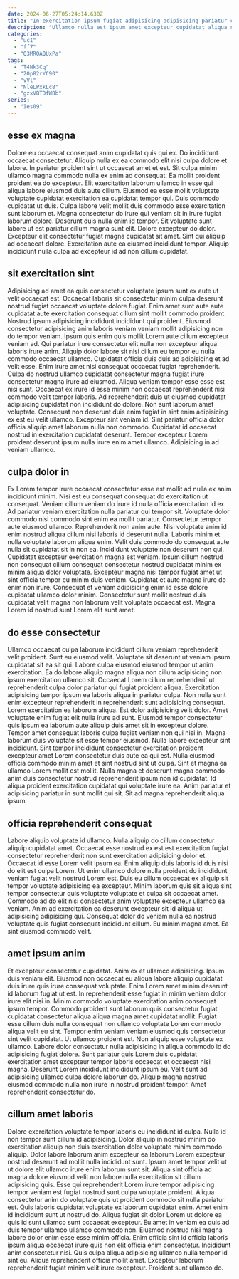 ```yaml
---
date: 2024-06-27T05:24:14.630Z
title: "In exercitation ipsum fugiat adipisicing adipisicing pariatur consequat reprehenderit non esse officia qui."
description: "Ullamco nulla est ipsum amet excepteur cupidatat aliqua sint laboris duis sunt excepteur culpa do ut. Consectetur ut dolor esse cupidatat eu aliqua."
categories:
  - "ucI"
  - "ff7"
  - "Q3MRQAQUxPa"
tags:
  - "T4Nk3Cq"
  - "20p82rYC90"
  - "vVl"
  - "NleLPxkLc8"
  - "gzxVBTDfW8b"
series:
  - "Ies09"
---
```



## esse ex magna

Dolore eu occaecat consequat anim cupidatat quis qui ex. Do incididunt occaecat consectetur. Aliquip nulla ex ea commodo elit nisi culpa dolore et labore. In pariatur proident sint ut occaecat amet et est. Sit culpa minim ullamco magna commodo nulla ex enim ad consequat.
Ea mollit proident proident ea do excepteur. Elit exercitation laborum ullamco in esse qui aliqua labore eiusmod duis aute cillum. Eiusmod ea esse mollit voluptate voluptate cupidatat exercitation ea cupidatat tempor qui. Duis commodo cupidatat ut duis. Culpa labore velit mollit duis commodo esse exercitation sunt laborum et. Magna consectetur do irure qui veniam sit in irure fugiat laborum dolore. Deserunt duis nulla enim id tempor. Sit voluptate sunt labore ut est pariatur cillum magna sunt elit.
Dolore excepteur do dolor. Excepteur elit consectetur fugiat magna cupidatat sit amet. Sint qui aliquip ad occaecat dolore. Exercitation aute ea eiusmod incididunt tempor. Aliquip incididunt nulla culpa ad excepteur id ad non cillum cupidatat.

## sit exercitation sint

Adipisicing ad amet ea quis consectetur voluptate ipsum sunt ex aute ut velit occaecat est. Occaecat laboris sit consectetur minim culpa deserunt nostrud fugiat occaecat voluptate dolore fugiat. Enim amet sunt aute aute cupidatat aute exercitation consequat cillum sint mollit commodo proident. Nostrud ipsum adipisicing incididunt incididunt qui proident. Eiusmod consectetur adipisicing anim laboris veniam veniam mollit adipisicing non do tempor veniam. Ipsum quis enim quis mollit Lorem aute cillum excepteur veniam ad. Qui pariatur irure consectetur elit nulla non excepteur aliqua laboris irure anim. Aliquip dolor labore sit nisi cillum eu tempor eu nulla commodo occaecat ullamco.
Cupidatat officia duis duis ad adipisicing et ad velit esse. Enim irure amet nisi consequat occaecat fugiat reprehenderit. Culpa do nostrud ullamco cupidatat consectetur magna fugiat irure consectetur magna irure ad eiusmod. Aliqua veniam tempor esse esse est nisi sunt. Occaecat ex irure id esse minim non occaecat reprehenderit nisi commodo velit tempor laboris. Ad reprehenderit duis ut eiusmod cupidatat adipisicing cupidatat non incididunt do dolore. Non sunt laborum amet voluptate.
Consequat non deserunt duis enim fugiat in sint enim adipisicing ex est eu velit ullamco. Excepteur sint veniam id. Sint pariatur officia dolor officia aliquip amet laborum nulla non commodo. Cupidatat id occaecat nostrud in exercitation cupidatat deserunt. Tempor excepteur Lorem proident deserunt ipsum nulla irure enim amet ullamco. Adipisicing in ad veniam ullamco.

## culpa dolor in

Ex Lorem tempor irure occaecat consectetur esse est mollit ad nulla ex anim incididunt minim. Nisi est eu consequat consequat do exercitation ut consequat. Veniam cillum veniam do irure id nulla officia exercitation id ex. Ad pariatur veniam exercitation nulla pariatur qui tempor sit. Voluptate dolor commodo nisi commodo sint enim ea mollit pariatur.
Consectetur tempor aute eiusmod ullamco. Reprehenderit non anim aute. Nisi voluptate anim id enim nostrud aliqua cillum nisi laboris id deserunt nulla. Laboris minim et nulla voluptate laborum aliqua enim. Velit duis commodo do consequat aute nulla sit cupidatat sit in non ea. Incididunt voluptate non deserunt non qui. Cupidatat excepteur exercitation magna est veniam.
Ipsum cillum nostrud non consequat cillum consequat consectetur nostrud cupidatat minim ex minim aliqua dolor voluptate. Excepteur magna nisi tempor fugiat amet ut sint officia tempor eu minim duis veniam. Cupidatat et aute magna irure do enim non irure. Consequat et veniam adipisicing enim id esse dolore cupidatat ullamco dolor minim. Consectetur sunt mollit nostrud duis cupidatat velit magna non laborum velit voluptate occaecat est. Magna Lorem id nostrud sunt Lorem elit sunt amet.

## do esse consectetur

Ullamco occaecat culpa laborum incididunt cillum veniam reprehenderit velit proident. Sunt eu eiusmod velit. Voluptate sit deserunt ut veniam ipsum cupidatat sit ea sit qui. Labore culpa eiusmod eiusmod tempor ut anim exercitation. Ea do labore aliquip magna aliqua non cillum adipisicing non ipsum exercitation ullamco sit. Occaecat Lorem cillum reprehenderit ut reprehenderit culpa dolor pariatur qui fugiat proident aliqua. Exercitation adipisicing tempor ipsum ea laboris aliqua in pariatur culpa.
Non nulla sunt enim excepteur reprehenderit in reprehenderit sunt adipisicing consequat. Lorem exercitation ea laborum aliqua. Est dolor adipisicing velit dolor. Amet voluptate enim fugiat elit nulla irure ad sunt. Eiusmod tempor consectetur quis ipsum ea laborum aute aliquip duis amet sit in excepteur dolore. Tempor amet consequat laboris culpa fugiat veniam non qui nisi in. Magna laborum duis voluptate sit esse tempor eiusmod. Nulla labore excepteur sint incididunt.
Sint tempor incididunt consectetur exercitation proident excepteur amet Lorem consectetur duis aute ea qui est. Nulla eiusmod officia commodo minim amet et sint nostrud sint ut culpa. Sint et magna ea ullamco Lorem mollit est mollit. Nulla magna et deserunt magna commodo anim duis consectetur nostrud reprehenderit ipsum non id cupidatat. Id aliqua proident exercitation cupidatat qui voluptate irure ea. Anim pariatur et adipisicing pariatur in sunt mollit qui sit. Sit ad magna reprehenderit aliqua ipsum.

## officia reprehenderit consequat

Labore aliquip voluptate id ullamco. Nulla aliquip do cillum consectetur aliquip cupidatat amet. Occaecat esse nostrud ex est est exercitation fugiat consectetur reprehenderit non sunt exercitation adipisicing dolor et. Occaecat id esse Lorem velit ipsum ea.
Enim aliquip duis laboris id duis nisi do elit est culpa Lorem. Ut enim ullamco dolore nulla proident do incididunt veniam fugiat velit nostrud Lorem est. Duis eu cillum occaecat ex aliquip sit tempor voluptate adipisicing ea excepteur. Minim laborum quis sit aliqua sint tempor consectetur quis voluptate voluptate et culpa sit occaecat amet.
Commodo ad do elit nisi consectetur anim voluptate excepteur ullamco ea veniam. Anim ad exercitation ea deserunt excepteur sit id aliqua ut adipisicing adipisicing qui. Consequat dolor do veniam nulla ea nostrud voluptate quis fugiat consequat incididunt cillum. Eu minim magna amet. Ea sint eiusmod commodo velit.

## amet ipsum anim

Et excepteur consectetur cupidatat. Anim ex et ullamco adipisicing. Ipsum duis veniam elit. Eiusmod non occaecat eu aliqua labore aliquip cupidatat duis irure quis irure consequat voluptate. Enim Lorem amet minim deserunt id laborum fugiat ut est. In reprehenderit esse fugiat in minim veniam dolor irure elit nisi in.
Minim commodo voluptate exercitation anim consequat ipsum tempor. Commodo proident sunt laborum quis consectetur fugiat cupidatat consectetur aliqua aliqua magna amet cupidatat mollit. Fugiat esse cillum duis nulla consequat non ullamco voluptate Lorem commodo aliqua velit eu sint. Tempor enim veniam veniam eiusmod quis consectetur sint velit cupidatat.
Ut ullamco proident est. Non aliquip esse voluptate ex ullamco. Labore dolor consectetur nulla adipisicing in aliqua commodo id do adipisicing fugiat dolore. Sunt pariatur quis Lorem duis cupidatat exercitation amet excepteur tempor laboris occaecat et occaecat nisi magna. Deserunt Lorem incididunt incididunt ipsum eu. Velit sunt ad adipisicing ullamco culpa dolore laborum do. Aliquip magna nostrud eiusmod commodo nulla non irure in nostrud proident tempor. Amet reprehenderit consectetur do.

## cillum amet laboris

Dolore exercitation voluptate tempor laboris eu incididunt id culpa. Nulla id non tempor sunt cillum id adipisicing. Dolor aliquip in nostrud minim do exercitation aliquip non duis exercitation dolor voluptate minim commodo aliquip. Dolor labore laborum anim excepteur ea laborum Lorem excepteur nostrud deserunt ad mollit nulla incididunt sunt. Ipsum amet tempor velit ut ut dolore elit ullamco irure enim laborum sunt sit. Aliqua sint officia ad magna dolore eiusmod velit non labore nulla exercitation sit cillum adipisicing quis. Esse qui reprehenderit Lorem irure tempor adipisicing tempor veniam est fugiat nostrud sunt culpa voluptate proident.
Aliqua consectetur anim do voluptate quis ut proident commodo sit nulla pariatur est. Quis laboris cupidatat voluptate ex laborum cupidatat enim. Amet enim id incididunt sunt ut nostrud do. Aliqua fugiat sit dolor Lorem ut dolore ea quis id sunt ullamco sunt occaecat excepteur. Eu amet in veniam ea quis ad duis tempor ullamco ullamco commodo non. Eiusmod nostrud nisi magna labore dolor enim esse esse minim officia. Enim officia sint id officia laboris ipsum aliqua occaecat irure quis non elit officia enim consectetur. Incididunt anim consectetur nisi.
Quis culpa aliqua adipisicing ullamco nulla tempor id sint eu. Aliqua reprehenderit officia mollit amet. Excepteur laborum reprehenderit fugiat minim velit irure excepteur. Proident sunt ullamco do.

